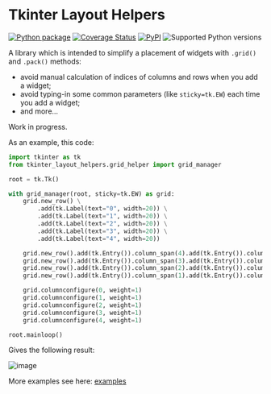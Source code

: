 # Tkinter Layout Helpers

[![Python package](https://github.com/insolor/tkinter-layout-helpers/actions/workflows/python-tests.yml/badge.svg)](https://github.com/insolor/tkinter-layout-helpers/actions/workflows/python-tests.yml)
[![Coverage Status](https://coveralls.io/repos/github/insolor/tkinter-layout-helpers/badge.svg?branch=master)](https://coveralls.io/github/insolor/tkinter-layout-helpers?branch=master)
[![PyPI](https://img.shields.io/pypi/v/tkinter-layout-helpers)](https://pypi.org/project/tkinter-layout-helpers/)
![Supported Python versions](https://img.shields.io/pypi/pyversions/tkinter-layout-helpers)


A library which is intended to simplify a placement of widgets with `.grid()` and `.pack()` methods:

- avoid manual calculation of indices of columns and rows when you add a widget;
- avoid typing-in some common parameters (like `sticky=tk.EW`) each time you add a widget;
- and more...

Work in progress.

As an example, this code:

```python
import tkinter as tk
from tkinter_layout_helpers.grid_helper import grid_manager

root = tk.Tk()

with grid_manager(root, sticky=tk.EW) as grid:
    grid.new_row() \
        .add(tk.Label(text="0", width=20)) \
        .add(tk.Label(text="1", width=20)) \
        .add(tk.Label(text="2", width=20)) \
        .add(tk.Label(text="3", width=20)) \
        .add(tk.Label(text="4", width=20))

    grid.new_row().add(tk.Entry()).column_span(4).add(tk.Entry()).column_span(1)
    grid.new_row().add(tk.Entry()).column_span(3).add(tk.Entry()).column_span(2)
    grid.new_row().add(tk.Entry()).column_span(2).add(tk.Entry()).column_span(3)
    grid.new_row().add(tk.Entry()).column_span(1).add(tk.Entry()).column_span(4)

    grid.columnconfigure(0, weight=1)
    grid.columnconfigure(1, weight=1)
    grid.columnconfigure(2, weight=1)
    grid.columnconfigure(3, weight=1)
    grid.columnconfigure(4, weight=1)

root.mainloop()
```

Gives the following result:

![image](https://user-images.githubusercontent.com/2442833/153576406-f6a190eb-7f2a-4723-a32e-02af01d93f60.png)

More examples see here: [examples](https://github.com/insolor/tkinter_layout_helpers/tree/master/examples)
